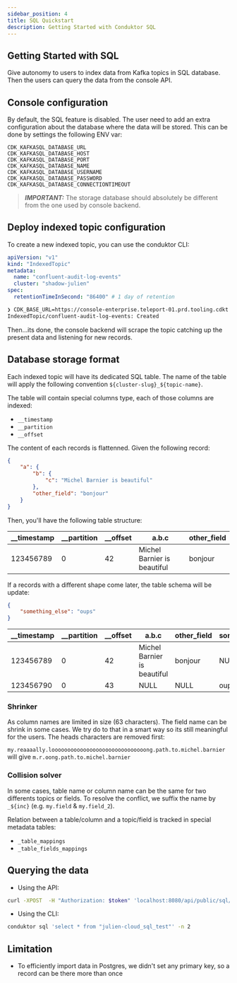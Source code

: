 ```yaml
---
sidebar_position: 4
title: SQL Quickstart
description: Getting Started with Conduktor SQL
---
```


## Getting Started with SQL

Give autonomy to users to index data from Kafka topics in SQL database. Then the users can query the data from the console API.

## Console configuration

By default, the SQL feature is disabled. The user need to add an extra configuration about the database where the data will be stored.
This can be done by settings the following ENV var:

```
CDK_KAFKASQL_DATABASE_URL
CDK_KAFKASQL_DATABASE_HOST
CDK_KAFKASQL_DATABASE_PORT
CDK_KAFKASQL_DATABASE_NAME
CDK_KAFKASQL_DATABASE_USERNAME
CDK_KAFKASQL_DATABASE_PASSWORD
CDK_KAFKASQL_DATABASE_CONNECTIONTIMEOUT
```

> **_IMPORTANT:_**  The storage database should absolutely be different from the one used by console backend.

## Deploy indexed topic configuration

To create a new indexed topic, you can use the conduktor CLI:

```yaml
apiVersion: "v1"
kind: "IndexedTopic"
metadata:
  name: "confluent-audit-log-events"
  cluster: "shadow-julien"
spec:
  retentionTimeInSecond: "86400" # 1 day of retention
```

```bash
❯ CDK_BASE_URL=https://console-enterprise.teleport-01.prd.tooling.cdkt.dev/  conduktor apply -f test/
IndexedTopic/confluent-audit-log-events: Created
```

Then...its done, the console backend will scrape the topic catching up the present data and listening for new records.

## Database storage format

Each indexed topic will have its dedicated SQL table. The name of the table will apply the following convention `${cluster-slug}_${topic-name}`.

The table will contain special columns type, each of those columns are indexed:
* `__timestamp`
* `__partition`
* `__offset`


The content of each records is flattenned. Given the following record:

```json
{
    "a": {
        "b": {
            "c": "Michel Barnier is beautiful"
        },
        "other_field": "bonjour"
    }
}
```

Then, you'll have the following table structure:

| __timestamp | __partition | __offset | a.b.c                       | other_field |
|-------------|-------------|----------|-----------------------------|-------------|
| 123456789   | 0           | 42       | Michel Barnier is beautiful | bonjour     |


If a records with a different shape come later, the table schema will be update:
```json
{
    "something_else": "oups"
}
```

| __timestamp | __partition | __offset | a.b.c                       | other_field | something_else |
|-------------|-------------|----------|-----------------------------|-------------|----------------|
| 123456789   | 0           | 42       | Michel Barnier is beautiful | bonjour     | NULL           |
| 123456790   | 0           | 43       | NULL                        | NULL        | oups           |

### Shrinker

As column names are limited in size (63 characters). The field name can be shrink in some cases. We try do to that in a smart way so its still meaningful for the users.
The heads characters are removed first:

`my.reaaaally.loooooooooooooooooooooooooooooong.path.to.michel.barnier` will give `m.r.oong.path.to.michel.barnier`

### Collision solver

In some cases, table name or column name can be the same for two differents topics or fields. To resolve the conflict, we suffix the name by `_${inc}` (e.g. `my.field` & `my.field_2`).

Relation between a table/column and a topic/field is tracked in special metadata tables:
* `_table_mappings`
* `_table_fields_mappings`

## Querying the data

* Using the API:
```bash
curl -XPOST  -H "Authorization: $token" 'localhost:8080/api/public/sql/v1/execute?maxLine=2' --data 'select * from "julien-cloud_sql_test"'
```

* Using the CLI:
```bash
conduktor sql 'select * from "julien-cloud_sql_test"' -n 2
```

## Limitation

* To efficiently import data in Postgres, we didn't set any primary key, so a record can be there more than once
